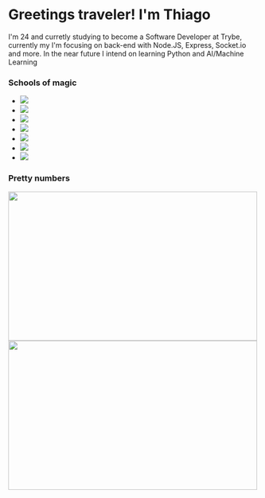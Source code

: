 <h1> Greetings traveler! I'm Thiago </h1>

<p> 
  I'm 24 and curretly studying to become a Software Developer at Trybe, currently my I'm focusing on back-end with Node.JS, Express, Socket.io and more. In the near  future I intend on learning Python and AI/Machine Learning
</p>

<h3>Schools of magic</h3>
<ul>
  <li>
    <img src="https://img.shields.io/badge/javascript-%23F7DF1E.svg?&style=flat-square&logo=javascript&logoColor=black&labelColor=%23F7DF1E" />
  </li>
  <li>
    <img src="https://img.shields.io/badge/node.js%20-%2343853D.svg?&style=for-the-badge&logo=node.js&logoColor=white" />
  </li>
  <li>
    <img src="https://img.shields.io/badge/html5%20-%23E34F26.svg?&style=for-the-badge&logo=html5&logoColor=white" />
  </li>
  <li>
    <img src="https://img.shields.io/badge/express.js%20-%23404d59.svg?&style=for-the-badge" />
  </li>
  <li>
    <img src="https://img.shields.io/badge/react%20-%2320232a.svg?&style=for-the-badge&logo=react&logoColor=%2361DAFB" />
  </li>
  <li>
    <img src="https://img.shields.io/badge/mysql-%2300f.svg?&style=for-the-badge&logo=mysql&logoColor=white" />
  </li>
  <li>
    <img src="https://img.shields.io/badge/MongoDB-%234ea94b.svg?&style=for-the-badge&logo=mongodb&logoColor=white" />
  </li>
 </ul>
 
 <h3>Pretty numbers</h3>
 <img src="https://github-readme-stats.vercel.app/api/top-langs?username=GDKdevT&theme=dracula" height="300px" width="500px" />
 <img src="https://github-readme-stats.vercel.app/api?username=GDKdevT&count_private=true&theme=dracula" height="300px" width="500px" />
 
